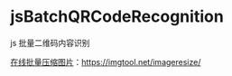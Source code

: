 # jsBatchQRCodeRecognition
js 批量二维码内容识别

[在线批量压缩图片](https://imgtool.net/imageresize/)：https://imgtool.net/imageresize/
